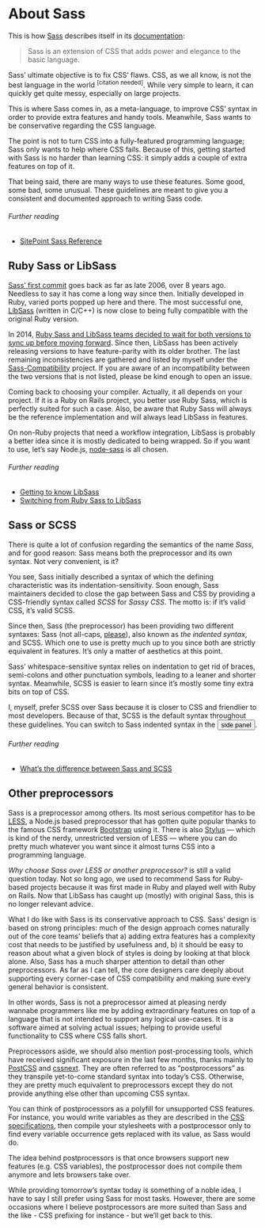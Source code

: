 
# About Sass

This is how [Sass](http://sass-lang.com) describes itself in its [documentation](http://sass-lang.com/documentation/file.SASS_REFERENCE.html):

> Sass is an extension of CSS that adds power and elegance to the basic language.

Sass’ ultimate objective is to fix CSS’ flaws. CSS, as we all know, is not the best language in the world <sup>[citation needed]</sup>. While very simple to learn, it can quickly get quite messy, especially on large projects.

This is where Sass comes in, as a meta-language, to improve CSS’ syntax in order to provide extra features and handy tools. Meanwhile, Sass wants to be conservative regarding the CSS language.

The point is not to turn CSS into a fully-featured programming language; Sass only wants to help where CSS fails. Because of this, getting started with Sass is no harder than learning CSS: it simply adds a couple of extra features on top of it.

That being said, there are many ways to use these features. Some good, some bad, some unusual. These guidelines are meant to give you a consistent and documented approach to writing Sass code.

###### Further reading

* [SitePoint Sass Reference](http://sitepoint.com/sass-reference/)

## Ruby Sass or LibSass

[Sass’ first commit](https://github.com/hcatlin/sass/commit/fa5048ba405619273e474a50400c7243fbff54fe) goes back as far as late 2006, over 8 years ago. Needless to say it has come a long way since then. Initially developed in Ruby, varied ports popped up here and there. The most successful one, [LibSass](https://github.com/sass/libsass) (written in C/C++) is now close to being fully compatible with the original Ruby version.

In 2014, [Ruby Sass and LibSass teams decided to wait for both versions to sync up before moving forward](https://github.com/sass/libsass/wiki/The-LibSass-Compatibility-Plan). Since then, LibSass has been actively releasing versions to have feature-parity with its older brother. The last remaining inconsistencies are gathered and listed by myself under the [Sass-Compatibility](http://sass-compatibility.github.io) project. If you are aware of an incompatibility between the two versions that is not listed, please be kind enough to open an issue.

Coming back to choosing your compiler. Actually, it all depends on your project. If it is a Ruby on Rails project, you better use Ruby Sass, which is perfectly suited for such a case. Also, be aware that Ruby Sass will always be the reference implementation and will always lead LibSass in features.

On non-Ruby projects that need a workflow integration, LibSass is probably a better idea since it is mostly dedicated to being wrapped. So if you want to use, let’s say Node.js, [node-sass](https://github.com/sass/node-sass) is all chosen.

###### Further reading

* [Getting to know LibSass](http://webdesign.tutsplus.com/articles/getting-to-know-libsass--cms-23114)
* [Switching from Ruby Sass to LibSass](http://www.sitepoint.com/switching-ruby-sass-libsass/)

## Sass or SCSS

There is quite a lot of confusion regarding the semantics of the name *Sass*, and for good reason: Sass means both the preprocessor and its own syntax. Not very convenient, is it?

You see, Sass initially described a syntax of which the defining characteristic was its indentation-sensitivity. Soon enough, Sass maintainers decided to close the gap between Sass and CSS by providing a CSS-friendly syntax called *SCSS* for *Sassy CSS*. The motto is: if it’s valid CSS, it’s valid SCSS.

Since then, Sass (the preprocessor) has been providing two different syntaxes: Sass (not all-caps, [please](http://sassnotsass.com)), also known as *the indented syntax*, and SCSS. Which one to use is pretty much up to you since both are strictly equivalent in features. It’s only a matter of aesthetics at this point.

Sass’ whitespace-sensitive syntax relies on indentation to get rid of braces, semi-colons and other punctuation symbols, leading to a leaner and shorter syntax. Meanwhile, SCSS is easier to learn since it’s mostly some tiny extra bits on top of CSS.

<p>I, myself, prefer SCSS over Sass because it is closer to CSS and friendlier to most developers. Because of that, SCSS is the default syntax throughout these guidelines. You can switch to Sass indented syntax in the <button type="button" data-modal-show="options-panel" class="link-like">side panel</button>.</p>

###### Further reading

* [What’s the difference between Sass and SCSS](http://www.sitepoint.com/whats-difference-sass-scss/)

## Other preprocessors

Sass is a preprocessor among others. Its most serious competitor has to be [LESS](http://lesscss.org/), a Node.js based preprocessor that has gotten quite popular thanks to the famous CSS framework [Bootstrap](http://getbootstrap.com/) using it. There is also [Stylus](http://learnboost.github.io/stylus/) — which is kind of the nerdy, unrestricted version of LESS — where you can do pretty much whatever you want since it almost turns CSS into a programming language.

*Why choose Sass over LESS or another preprocessor?* is still a valid question today. Not so long ago, we used to recommend Sass for Ruby-based projects because it was first made in Ruby and played well with Ruby on Rails. Now that LibSass has caught up (mostly) with original Sass, this is no longer relevant advice.

What I do like with Sass is its conservative approach to CSS. Sass’ design is based on strong principles: much of the design approach comes naturally out of the core teams’ beliefs that a) adding extra features has a complexity cost that needs to be justified by usefulness and, b) it should be easy to reason about what a given block of styles is doing by looking at that block alone. Also, Sass has a much sharper attention to detail than other preprocessors. As far as I can tell, the core designers care deeply about supporting every corner-case of CSS compatibility and making sure every general behavior is consistent.

In other words, Sass is not a preprocessor aimed at pleasing nerdy wannabe programmers like me by adding extraordinary features on top of a language that is not intended to support any logical use-cases. It is a software aimed at solving actual issues; helping to provide useful functionality to CSS where CSS falls short.

Preprocessors aside, we should also mention post-processing tools, which have received significant exposure in the last few months, thanks mainly to [PostCSS](https://github.com/postcss/postcss) and [cssnext](https://cssnext.github.io/). They are often referred to as “postprocessors” as they transpile yet-to-come standard syntax into today’s CSS. Otherwise, they are pretty much equivalent to preprocessors except they do not provide anything else other than upcoming CSS syntax.

You can think of postprocessors as a polyfill for unsupported CSS features. For instance, you would write variables as they are described in the [CSS specifications](http://dev.w3.org/csswg/css-variables/), then compile your stylesheets with a postprocessor only to find every variable occurrence gets replaced with its value, as Sass would do.

The idea behind postprocessors is that once browsers support new features (e.g. CSS variables), the postprocessor does not compile them anymore and lets browsers take over.

While providing tomorrow’s syntax today is something of a noble idea, I have to say I still prefer using Sass for most tasks. However, there are some occasions where I believe postprocessors are more suited than Sass and the like - CSS prefixing for instance - but we’ll get back to this.
